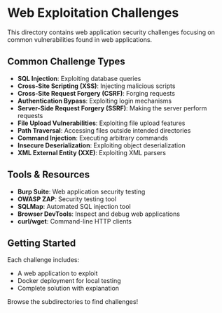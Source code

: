 # Web Exploitation Challenges

This directory contains web application security challenges focusing on common vulnerabilities found in web applications.

## Common Challenge Types

- **SQL Injection**: Exploiting database queries
- **Cross-Site Scripting (XSS)**: Injecting malicious scripts
- **Cross-Site Request Forgery (CSRF)**: Forging requests
- **Authentication Bypass**: Exploiting login mechanisms
- **Server-Side Request Forgery (SSRF)**: Making the server perform requests
- **File Upload Vulnerabilities**: Exploiting file upload features
- **Path Traversal**: Accessing files outside intended directories
- **Command Injection**: Executing arbitrary commands
- **Insecure Deserialization**: Exploiting object deserialization
- **XML External Entity (XXE)**: Exploiting XML parsers

## Tools & Resources

- **Burp Suite**: Web application security testing
- **OWASP ZAP**: Security testing tool
- **SQLMap**: Automated SQL injection tool
- **Browser DevTools**: Inspect and debug web applications
- **curl/wget**: Command-line HTTP clients

## Getting Started

Each challenge includes:
- A web application to exploit
- Docker deployment for local testing
- Complete solution with explanation

Browse the subdirectories to find challenges!

